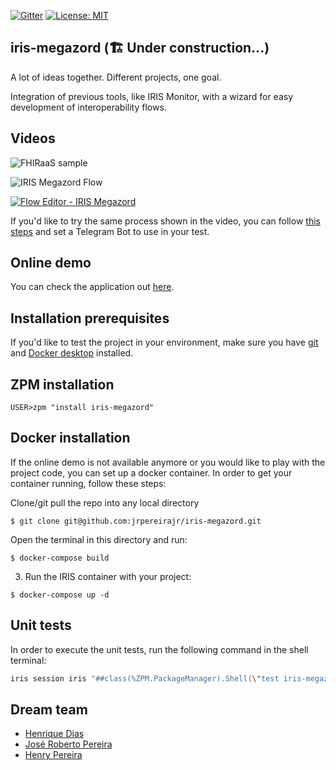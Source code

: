  [![Gitter](https://img.shields.io/badge/Available%20on-Intersystems%20Open%20Exchange-00b2a9.svg)](https://openexchange.intersystems.com/package/iris-megazord)
 [![License: MIT](https://img.shields.io/badge/License-MIT-blue.svg?style=flat&logo=AdGuard)](LICENSE)

<!--
 [![Quality Gate Status](https://community.objectscriptquality.com/api/project_badges/measure?project=intersystems_iris_community%2Firis-megazord&metric=alert_status)](https://community.objectscriptquality.com/dashboard?id=intersystems_iris_community%2Firis-megazord)
 [![Reliability Rating](https://community.objectscriptquality.com/api/project_badges/measure?project=intersystems_iris_community%2Firis-megazord&metric=reliability_rating)](https://community.objectscriptquality.com/dashboard?id=intersystems_iris_community%2Firis-megazord)
-->

## iris-megazord (🏗️ Under construction...)

A lot of ideas together. Different projects, one goal.

Integration of previous tools, like IRIS Monitor, with a wizard for easy development of interoperability flows.

## Videos

![FHIRaaS sample](https://github.com/jrpereirajr/iris-megazord/blob/master/img/chrome_Xs1BYHGxqm.gif?raw=true)

 ![IRIS Megazord Flow](https://github.com/jrpereirajr/iris-megazord/blob/6d41f60d2494c9c1b3c87e4e2dd996cd01c7a203/img/chrome_DcCKlFrEix.gif?raw=true)

[![Flow Editor - IRIS Megazord](https://img.youtube.com/vi/KkG0_-ahfjI/0.jpg)](https://www.youtube.com/watch?v=KkG0_-ahfjI)

If you'd like to try the same process shown in the video, you can follow [this steps](https://github.com/jrpereirajr/iris-chatbot#setting-up-a-telegram-bot) and set a Telegram Bot to use in your test.

## Online demo

You can check the application out [here](https://iris-megazord.demo.community.intersystems.com/csp/irisflow/index.csp).

## Installation prerequisites

If you'd like to test the project in your environment, make sure you have [git](https://git-scm.com/book/en/v2/Getting-Started-Installing-Git) and [Docker desktop](https://www.docker.com/products/docker-desktop) installed.

## ZPM installation

```
USER>zpm "install iris-megazord"
```

## Docker installation

If the online demo is not available anymore or you would like to play with the project code, you can set up a docker container. In order to get your container running, follow these steps:

Clone/git pull the repo into any local directory

```
$ git clone git@github.com:jrpereirajr/iris-megazord.git
```

Open the terminal in this directory and run:

```
$ docker-compose build
```

3. Run the IRIS container with your project:

```
$ docker-compose up -d
```

## Unit tests

In order to execute the unit tests, run the following command in the shell terminal:

```bash
iris session iris "##class(%ZPM.PackageManager).Shell(\"test iris-megazord -v\",1,1)"
```


## Dream team

* [Henrique Dias](https://community.intersystems.com/user/henrique-dias-2)
* [José Roberto Pereira](https://community.intersystems.com/user/jos%C3%A9-roberto-pereira-0)
* [Henry Pereira](https://community.intersystems.com/user/henry-pereira)
